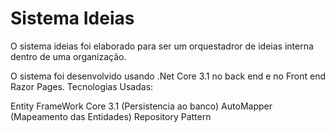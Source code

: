 # Sistema Ideias

O sistema ideias foi elaborado para ser um orquestadror de ideias interna dentro de uma organização.

O sistema foi desenvolvido usando .Net Core 3.1 no back end e no Front end Razor Pages.
Tecnologias Usadas:

Entity FrameWork Core 3.1 (Persistencia ao banco)
AutoMapper (Mapeamento das Entidades)
Repository Pattern 


